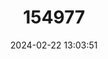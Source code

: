 ---
title: "154977"
category: "Eopsetta jordani"
draft: false
date: 2024-02-22 13:03:51
languages:
  English: ["Brill", "Petrale Sole"]
  Danish: ["Californisk flynder"]
  French: ["Carlottin Pétrale", "Charlottin Pétrale"]
  German: ["Kalifornische Scholle", "Pazifische Scharbe"]
  Spanish; Castilian: ["Limanda Petrale", "Platija Petrale"]
  Polish: ["Petralka"]
---